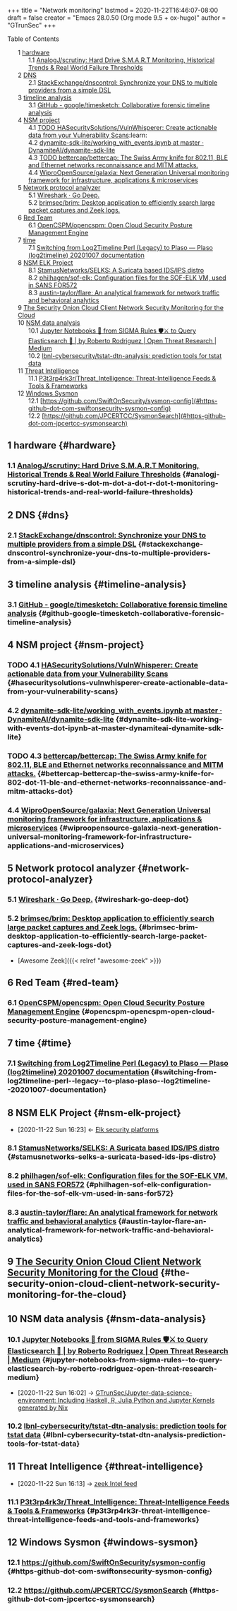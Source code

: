 +++
title = "Network monitoring"
lastmod = 2020-11-22T16:46:07-08:00
draft = false
creator = "Emacs 28.0.50 (Org mode 9.5 + ox-hugo)"
author = "GTrunSec"
+++

<style>
  .ox-hugo-toc ul {
    list-style: none;
  }
</style>
<div class="ox-hugo-toc toc">
<div></div>

<div class="heading">Table of Contents</div>

- <span class="section-num">1</span> [hardware](#hardware)
    - <span class="section-num">1.1</span> [AnalogJ/scrutiny: Hard Drive S.M.A.R.T Monitoring, Historical Trends & Real World Failure Thresholds](#analogj-scrutiny-hard-drive-s-dot-m-dot-a-dot-r-dot-t-monitoring-historical-trends-and-real-world-failure-thresholds)
- <span class="section-num">2</span> [DNS](#dns)
    - <span class="section-num">2.1</span> [StackExchange/dnscontrol: Synchronize your DNS to multiple providers from a simple DSL](#stackexchange-dnscontrol-synchronize-your-dns-to-multiple-providers-from-a-simple-dsl)
- <span class="section-num">3</span> [timeline analysis](#timeline-analysis)
    - <span class="section-num">3.1</span> [GitHub - google/timesketch: Collaborative forensic timeline analysis](#github-google-timesketch-collaborative-forensic-timeline-analysis)
- <span class="section-num">4</span> [NSM project](#nsm-project)
    - <span class="section-num">4.1</span> [<span class="org-todo todo TODO">TODO</span> HASecuritySolutions/VulnWhisperer: Create actionable data from your Vulnerability Scans](#hasecuritysolutions-vulnwhisperer-create-actionable-data-from-your-vulnerability-scans):learn:
    - <span class="section-num">4.2</span> [dynamite-sdk-lite/working\_with\_events.ipynb at master · DynamiteAI/dynamite-sdk-lite](#dynamite-sdk-lite-working-with-events-dot-ipynb-at-master-dynamiteai-dynamite-sdk-lite)
    - <span class="section-num">4.3</span> [<span class="org-todo todo TODO">TODO</span> bettercap/bettercap: The Swiss Army knife for 802.11, BLE and Ethernet networks reconnaissance and MITM attacks.](#bettercap-bettercap-the-swiss-army-knife-for-802-dot-11-ble-and-ethernet-networks-reconnaissance-and-mitm-attacks-dot)
    - <span class="section-num">4.4</span> [WiproOpenSource/galaxia: Next Generation Universal monitoring framework for infrastructure, applications & microservices](#wiproopensource-galaxia-next-generation-universal-monitoring-framework-for-infrastructure-applications-and-microservices)
- <span class="section-num">5</span> [Network protocol analyzer](#network-protocol-analyzer)
    - <span class="section-num">5.1</span> [Wireshark · Go Deep.](#wireshark-go-deep-dot)
    - <span class="section-num">5.2</span> [brimsec/brim: Desktop application to efficiently search large packet captures and Zeek logs.](#brimsec-brim-desktop-application-to-efficiently-search-large-packet-captures-and-zeek-logs-dot)
- <span class="section-num">6</span> [Red Team](#red-team)
    - <span class="section-num">6.1</span> [OpenCSPM/opencspm: Open Cloud Security Posture Management Engine](#opencspm-opencspm-open-cloud-security-posture-management-engine)
- <span class="section-num">7</span> [time](#time)
    - <span class="section-num">7.1</span> [Switching from Log2Timeline Perl (Legacy) to Plaso — Plaso (log2timeline) 20201007 documentation](#switching-from-log2timeline-perl--legacy--to-plaso-plaso--log2timeline--20201007-documentation)
- <span class="section-num">8</span> [NSM ELK Project](#nsm-elk-project)
    - <span class="section-num">8.1</span> [StamusNetworks/SELKS: A Suricata based IDS/IPS distro](#stamusnetworks-selks-a-suricata-based-ids-ips-distro)
    - <span class="section-num">8.2</span> [philhagen/sof-elk: Configuration files for the SOF-ELK VM, used in SANS FOR572](#philhagen-sof-elk-configuration-files-for-the-sof-elk-vm-used-in-sans-for572)
    - <span class="section-num">8.3</span> [austin-taylor/flare: An analytical framework for network traffic and behavioral analytics](#austin-taylor-flare-an-analytical-framework-for-network-traffic-and-behavioral-analytics)
- <span class="section-num">9</span> [The Security Onion Cloud Client Network Security Monitoring for the Cloud](#the-security-onion-cloud-client-network-security-monitoring-for-the-cloud)
- <span class="section-num">10</span> [NSM data analysis](#nsm-data-analysis)
    - <span class="section-num">10.1</span> [Jupyter Notebooks 📓 from SIGMA Rules 🛡⚔️ to Query Elasticsearch 🏹 | by Roberto Rodriguez | Open Threat Research | Medium](#jupyter-notebooks-from-sigma-rules-️-to-query-elasticsearch-by-roberto-rodriguez-open-threat-research-medium)
    - <span class="section-num">10.2</span> [lbnl-cybersecurity/tstat-dtn-analysis: prediction tools for tstat data](#lbnl-cybersecurity-tstat-dtn-analysis-prediction-tools-for-tstat-data)
- <span class="section-num">11</span> [Threat Intelligence](#threat-intelligence)
    - <span class="section-num">11.1</span> [P3t3rp4rk3r/Threat\_Intelligence: Threat-Intelligence Feeds & Tools & Frameworks](#p3t3rp4rk3r-threat-intelligence-threat-intelligence-feeds-and-tools-and-frameworks)
- <span class="section-num">12</span> [Windows Sysmon](#windows-sysmon)
    - <span class="section-num">12.1</span> [https://github.com/SwiftOnSecurity/sysmon-config](#https-github-dot-com-swiftonsecurity-sysmon-config)
    - <span class="section-num">12.2</span> [https://github.com/JPCERTCC/SysmonSearch](#https-github-dot-com-jpcertcc-sysmonsearch)

</div>
<!--endtoc-->



## <span class="section-num">1</span> hardware {#hardware}


### <span class="section-num">1.1</span> [AnalogJ/scrutiny: Hard Drive S.M.A.R.T Monitoring, Historical Trends & Real World Failure Thresholds](https://github.com/AnalogJ/scrutiny) {#analogj-scrutiny-hard-drive-s-dot-m-dot-a-dot-r-dot-t-monitoring-historical-trends-and-real-world-failure-thresholds}


## <span class="section-num">2</span> DNS {#dns}


### <span class="section-num">2.1</span> [StackExchange/dnscontrol: Synchronize your DNS to multiple providers from a simple DSL](https://github.com/StackExchange/dnscontrol) {#stackexchange-dnscontrol-synchronize-your-dns-to-multiple-providers-from-a-simple-dsl}


## <span class="section-num">3</span> timeline analysis {#timeline-analysis}


### <span class="section-num">3.1</span> [GitHub - google/timesketch: Collaborative forensic timeline analysis](https://github.com/google/timesketch) {#github-google-timesketch-collaborative-forensic-timeline-analysis}


## <span class="section-num">4</span> NSM project {#nsm-project}


### <span class="org-todo todo TODO">TODO</span> <span class="section-num">4.1</span> [HASecuritySolutions/VulnWhisperer: Create actionable data from your Vulnerability Scans](https://github.com/HASecuritySolutions/VulnWhisperer) {#hasecuritysolutions-vulnwhisperer-create-actionable-data-from-your-vulnerability-scans}


### <span class="section-num">4.2</span> [dynamite-sdk-lite/working\_with\_events.ipynb at master · DynamiteAI/dynamite-sdk-lite](https://github.com/DynamiteAI/dynamite-sdk-lite/blob/master/notebooks/getting%5Fstarted/working%5Fwith%5Fevents.ipynb) {#dynamite-sdk-lite-working-with-events-dot-ipynb-at-master-dynamiteai-dynamite-sdk-lite}


### <span class="org-todo todo TODO">TODO</span> <span class="section-num">4.3</span> [bettercap/bettercap: The Swiss Army knife for 802.11, BLE and Ethernet networks reconnaissance and MITM attacks.](https://github.com/bettercap/bettercap) {#bettercap-bettercap-the-swiss-army-knife-for-802-dot-11-ble-and-ethernet-networks-reconnaissance-and-mitm-attacks-dot}


### <span class="section-num">4.4</span> [WiproOpenSource/galaxia: Next Generation Universal monitoring framework for infrastructure, applications & microservices](https://github.com/WiproOpenSource/galaxia) {#wiproopensource-galaxia-next-generation-universal-monitoring-framework-for-infrastructure-applications-and-microservices}


## <span class="section-num">5</span> Network protocol analyzer {#network-protocol-analyzer}


### <span class="section-num">5.1</span> [Wireshark · Go Deep.](https://www.wireshark.org/) {#wireshark-go-deep-dot}


### <span class="section-num">5.2</span> [brimsec/brim: Desktop application to efficiently search large packet captures and Zeek logs.](https://github.com/brimsec/brim) {#brimsec-brim-desktop-application-to-efficiently-search-large-packet-captures-and-zeek-logs-dot}

-   [Awesome Zeek]({{< relref "awesome-zeek" >}})


## <span class="section-num">6</span> Red Team {#red-team}


### <span class="section-num">6.1</span> [OpenCSPM/opencspm: Open Cloud Security Posture Management Engine](https://github.com/OpenCSPM/opencspm) {#opencspm-opencspm-open-cloud-security-posture-management-engine}


## <span class="section-num">7</span> time {#time}


### <span class="section-num">7.1</span> [Switching from Log2Timeline Perl (Legacy) to Plaso — Plaso (log2timeline) 20201007 documentation](https://plaso.readthedocs.io/en/latest/sources/user/Log2Timeline-Perl-%28Legacy%29.html#new-method) {#switching-from-log2timeline-perl--legacy--to-plaso-plaso--log2timeline--20201007-documentation}


## <span class="section-num">8</span> NSM ELK Project {#nsm-elk-project}

-   <span class="timestamp-wrapper"><span class="timestamp">[2020-11-22 Sun 16:23] </span></span> <- [Elk security platforms](elk.md)


### <span class="section-num">8.1</span> [StamusNetworks/SELKS: A Suricata based IDS/IPS distro](https://github.com/StamusNetworks/SELKS) {#stamusnetworks-selks-a-suricata-based-ids-ips-distro}


### <span class="section-num">8.2</span> [philhagen/sof-elk: Configuration files for the SOF-ELK VM, used in SANS FOR572](https://github.com/philhagen/sof-elk) {#philhagen-sof-elk-configuration-files-for-the-sof-elk-vm-used-in-sans-for572}


### <span class="section-num">8.3</span> [austin-taylor/flare: An analytical framework for network traffic and behavioral analytics](https://github.com/austin-taylor/flare) {#austin-taylor-flare-an-analytical-framework-for-network-traffic-and-behavioral-analytics}


## <span class="section-num">9</span> [The Security Onion Cloud Client Network Security Monitoring for the Cloud](https://www.sans.org/reading-room/whitepapers/cloud/security-onion-cloud-client-network-security-monitoring-cloud-34335) {#the-security-onion-cloud-client-network-security-monitoring-for-the-cloud}


## <span class="section-num">10</span> NSM data analysis {#nsm-data-analysis}


### <span class="section-num">10.1</span> [Jupyter Notebooks 📓 from SIGMA Rules 🛡⚔️ to Query Elasticsearch 🏹 | by Roberto Rodriguez | Open Threat Research | Medium](https://medium.com/threat-hunters-forge/jupyter-notebooks-from-sigma-rules-%EF%B8%8F-to-query-elasticsearch-31a74cc59b99) {#jupyter-notebooks-from-sigma-rules-️-to-query-elasticsearch-by-roberto-rodriguez-open-threat-research-medium}

-   <span class="timestamp-wrapper"><span class="timestamp">[2020-11-22 Sun 16:02] </span></span> -> [GTrunSec/Jupyter-data-science-environment: Including Haskell, R, Julia,Python and Jupyter Kernels generated by Nix](Jupyter-data-science.md)


### <span class="section-num">10.2</span> [lbnl-cybersecurity/tstat-dtn-analysis: prediction tools for tstat data](https://github.com/lbnl-cybersecurity/tstat-dtn-analysis) {#lbnl-cybersecurity-tstat-dtn-analysis-prediction-tools-for-tstat-data}


## <span class="section-num">11</span> Threat Intelligence {#threat-intelligence}

-   <span class="timestamp-wrapper"><span class="timestamp">[2020-11-22 Sun 16:13] </span></span> -> [zeek Intel feed](awesome-zeek.md)


### <span class="section-num">11.1</span> [P3t3rp4rk3r/Threat\_Intelligence: Threat-Intelligence Feeds & Tools & Frameworks](https://github.com/P3t3rp4rk3r/Threat%5FIntelligence) {#p3t3rp4rk3r-threat-intelligence-threat-intelligence-feeds-and-tools-and-frameworks}


## <span class="section-num">12</span> Windows Sysmon {#windows-sysmon}


### <span class="section-num">12.1</span> <https://github.com/SwiftOnSecurity/sysmon-config> {#https-github-dot-com-swiftonsecurity-sysmon-config}


### <span class="section-num">12.2</span> <https://github.com/JPCERTCC/SysmonSearch> {#https-github-dot-com-jpcertcc-sysmonsearch}
